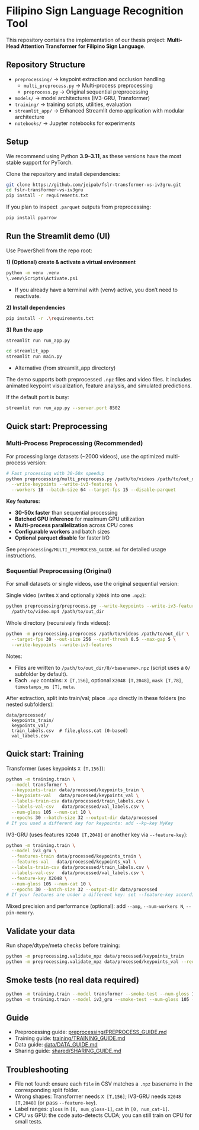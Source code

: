 # Filipino Sign Language Recognition Tool

This repository contains the implementation of our thesis project:
**Multi-Head Attention Transformer for Filipino Sign Language**.

## Repository Structure

- `preprocessing/` → keypoint extraction and occlusion handling
  - `multi_preprocess.py` → Multi-process preprocessing
  - `preprocess.py` → Original sequential preprocessing
- `models/` → model architectures (IV3-GRU, Transformer)
- `training/` → training scripts, utilities, evaluation
- `streamlit_app/` → Enhanced Streamlit demo application with modular architecture
- `notebooks/` → Jupyter notebooks for experiments

## Setup

We recommend using Python **3.9–3.11**, as these versions have the most stable support for PyTorch.

Clone the repository and install dependencies:

```bash
git clone https://github.com/jeipab/fslr-transformer-vs-iv3gru.git
cd fslr-transformer-vs-iv3gru
pip install -r requirements.txt
```

If you plan to inspect `.parquet` outputs from preprocessing:

```bash
pip install pyarrow
```

## Run the Streamlit demo (UI)

Use PowerShell from the repo root:

**1) (Optional) create & activate a virtual environment**

```bash
python -m venv .venv
\.venv\Scripts\Activate.ps1
```

- If you already have a terminal with (venv) active, you don’t need to reactivate.

**2) Install dependencies**

```bash
pip install -r .\requirements.txt
```

**3) Run the app**

```bash
streamlit run run_app.py
```

```bash
cd streamlit_app
streamlit run main.py
```

- Alternative (from streamlit_app directory)

The demo supports both preprocessed `.npz` files and video files. It includes animated keypoint visualization, feature analysis, and simulated predictions.

If the default port is busy:

```bash
streamlit run run_app.py --server.port 8502
```

## Quick start: Preprocessing

### Multi-Process Preprocessing (Recommended)

For processing large datasets (~2000 videos), use the optimized multi-process version:

```bash
# Fast processing with 30-50x speedup
python preprocessing/multi_preprocess.py /path/to/videos /path/to/out_dir \
  --write-keypoints --write-iv3-features \
  --workers 10 --batch-size 64 --target-fps 15 --disable-parquet
```

**Key features:**

- **30-50x faster** than sequential processing
- **Batched GPU inference** for maximum GPU utilization
- **Multi-process parallelization** across CPU cores
- **Configurable workers** and batch sizes
- **Optional parquet disable** for faster I/O

See `preprocessing/MULTI_PREPROCESS_GUIDE.md` for detailed usage instructions.

### Sequential Preprocessing (Original)

For small datasets or single videos, use the original sequential version:

Single video (writes `X` and optionally `X2048` into one `.npz`):

```bash
python preprocessing/preprocess.py --write-keypoints --write-iv3-features \
  /path/to/video.mp4 /path/to/out_dir
```

Whole directory (recursively finds videos):

```bash
python -m preprocessing.preprocess /path/to/videos /path/to/out_dir \
  --target-fps 30 --out-size 256 --conf-thresh 0.5 --max-gap 5 \
  --write-keypoints --write-iv3-features
```

Notes:

- Files are written to `/path/to/out_dir/0/<basename>.npz` (script uses a `0/` subfolder by default).
- Each `.npz` contains: `X [T,156]`, optional `X2048 [T,2048]`, `mask [T,78]`, `timestamps_ms [T]`, `meta`.

After extraction, split into train/val; place `.npz` directly in these folders (no nested subfolders):

```
data/processed/
  keypoints_train/
  keypoints_val/
  train_labels.csv  # file,gloss,cat (0-based)
  val_labels.csv
```

## Quick start: Training

Transformer (uses keypoints `X [T,156]`):

```bash
python -m training.train \
  --model transformer \
  --keypoints-train data/processed/keypoints_train \
  --keypoints-val   data/processed/keypoints_val \
  --labels-train-csv data/processed/train_labels.csv \
  --labels-val-csv   data/processed/val_labels.csv \
  --num-gloss 105 --num-cat 10 \
  --epochs 30 --batch-size 32 --output-dir data/processed
# If you used a different key for keypoints: add --kp-key MyKey
```

IV3-GRU (uses features `X2048 [T,2048]` or another key via `--feature-key`):

```bash
python -m training.train \
  --model iv3_gru \
  --features-train data/processed/keypoints_train \
  --features-val   data/processed/keypoints_val \
  --labels-train-csv data/processed/train_labels.csv \
  --labels-val-csv   data/processed/val_labels.csv \
  --feature-key X2048 \
  --num-gloss 105 --num-cat 10 \
  --epochs 30 --batch-size 32 --output-dir data/processed
# If your features are under a different key: set --feature-key accordingly
```

Mixed precision and performance (optional): add `--amp`, `--num-workers N`, `--pin-memory`.

## Validate your data

Run shape/dtype/meta checks before training:

```bash
python -m preprocessing.validate_npz data/processed/keypoints_train
python -m preprocessing.validate_npz data/processed/keypoints_val --require-x2048
```

## Smoke tests (no real data required)

```bash
python -m training.train --model transformer --smoke-test --num-gloss 105 --num-cat 10
python -m training.train --model iv3_gru --smoke-test --num-gloss 105 --num-cat 10 --no-pretrained-backbone
```

## Guide

- Preprocessing guide: [preprocessing/PREPROCESS_GUIDE.md](preprocessing/PREPROCESS_GUIDE.md)
- Training guide: [training/TRAINING_GUIDE.md](training/TRAINING_GUIDE.md)
- Data guide: [data/DATA_GUIDE.md](data/DATA_GUIDE.md)
- Sharing guide: [shared/SHARING_GUIDE.md](shared/SHARING_GUIDE.md)

## Troubleshooting

- File not found: ensure each `file` in CSV matches a `.npz` basename in the corresponding split folder.
- Wrong shapes: Transformer needs `X [T,156]`; IV3-GRU needs `X2048 [T,2048]` (or pass `--feature-key`).
- Label ranges: `gloss` in `[0, num_gloss-1]`, `cat` in `[0, num_cat-1]`.
- CPU vs GPU: the code auto-detects CUDA; you can still train on CPU for small tests.
